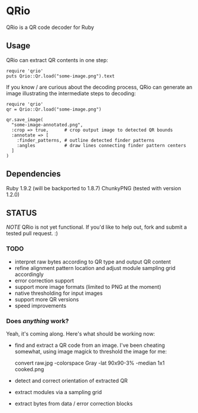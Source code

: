 # QRio

QRio is a QR code decoder for Ruby

## Usage

QRio can extract QR contents in one step:

    require 'qrio'
    puts Qrio::Qr.load("some-image.png").text

If you know / are curious about the decoding process, QRio can generate
an image illustrating the intermediate steps to decoding:

    require 'qrio'
    qr = Qrio::Qr.load("some-image.png")

    qr.save_image(
      "some-image-annotated.png",
      :crop => true,      # crop output image to detected QR bounds
      :annotate => [
        :finder_patterns, # outline detected finder patterns
        :angles           # draw lines connecting finder pattern centers
      ]
    )




## Dependencies

Ruby 1.9.2 (will be backported to 1.8.7)
ChunkyPNG (tested with version 1.2.0)

## STATUS

*NOTE* QRio is not yet functional.  If you'd like to help out, fork and
submit a tested pull request.  :)

### TODO

* interpret raw bytes according to QR type and output QR content
* refine alignment pattern location and adjust module sampling grid
  accordingly
* error correction support
* support more image formats (limited to PNG at the moment)
* native thresholding for input images
* support more QR versions
* speed improvements

### Does *anything* work?

Yeah, it's coming along.  Here's what should be working now:

* find and extract a QR code from an image.  I've been cheating
  somewhat, using image magick to threshold the image for me:

    convert raw.jpg -colorspace Gray -lat 90x90-3% -median 1x1 cooked.png

* detect and correct orientation of extracted QR
* extract modules via a sampling grid
* extract bytes from data / error correction blocks



